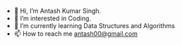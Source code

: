 - 👋 Hi, I’m Antash Kumar Singh.
- 👀 I’m interested in Coding.
- 🌱 I’m currently learning Data Structures and Algorithms
- 📫 How to reach me antash00@gmail.com

<!---
Antash0930/Antash0930 is a ✨ special ✨ repository because its `README.md` (this file) appears on your GitHub profile.
You can click the Preview link to take a look at your changes.
--->
